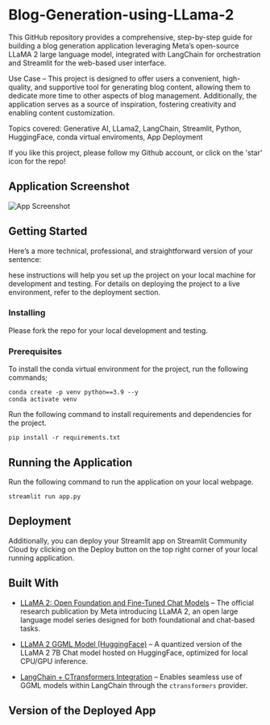 # Blog-Generation-using-LLama-2
This GitHub repository provides a comprehensive, step-by-step guide for building a blog generation application leveraging Meta’s open-source LLaMA 2 large language model, integrated with LangChain for orchestration and Streamlit for the web-based user interface.

Use Case – This project is designed to offer users a convenient, high-quality, and supportive tool for generating blog content, allowing them to dedicate more time to other aspects of blog management. Additionally, the application serves as a source of inspiration, fostering creativity and enabling content customization.

Topics covered: Generative AI, LLama2, LangChain, Streamlit, Python, HuggingFace, conda virtual enviroments, App Deployment

If you like this project, please follow my Github account, or click on the 'star' icon for the repo!

## Application Screenshot

![App Screenshot](App%2Screenshot.png)

## Getting Started

Here’s a more technical, professional, and straightforward version of your sentence:

hese instructions will help you set up the project on your local machine for development and testing. For details on deploying the project to a live environment, refer to the deployment section.


### Installing

Please fork the repo for your local development and testing.

### Prerequisites

To install the conda virtual environment for the project, run the following commands;

```
conda create -p venv python==3.9 --y
conda activate venv
```
Run the following command to install requirements and dependencies for the project.

```
pip install -r requirements.txt
```

## Running the Application

Run the following command to run the application on your local webpage.

```
streamlit run app.py
```

## Deployment

Additionally, you can deploy your Streamlit app on Streamlit Community Cloud by clicking on the Deploy button on the top right corner of your local running application.

## Built With

* [LLaMA 2: Open Foundation and Fine-Tuned Chat Models](https://ai.meta.com/research/publications/llama-2-open-foundation-and-fine-tuned-chat-models/) – The official research publication by Meta introducing LLaMA 2, an open large language model series designed for both foundational and chat-based tasks.

* [LLaMA 2 GGML Model (HuggingFace)](https://huggingface.co/TheBloke/Llama-2-7B-Chat-GGML?source=post_page-----fcb0a3c55278--------------------------------) – A quantized version of the LLaMA 2 7B Chat model hosted on HuggingFace, optimized for local CPU/GPU inference.

* [LangChain + CTransformers Integration](https://python.langchain.com/docs/integrations/providers/ctransformers/) – Enables seamless use of GGML models within LangChain through the `ctransformers` provider.


## Version of the Deployed App

